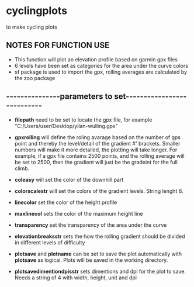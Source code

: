 # cyclingplots
to make cycling plots 


## NOTES FOR FUNCTION USE
 
- This function will plot an elevation profile based on garmin gpx files
- 6 levels have been set as categories for the area under the curve colors
- sf package is used to import the gpx, rolling averages are calculated by the zoo package
 
## ---------------parameters to set---------------------------
- **filepath** need to be set to locate the gpx file, for example "C:/Users/user/Desktop/yilan-wulling.gpx"

- **gpxrolling** will define the roling avarage based on the number of gps point and thereby the level/detail of the gradient #' brackets. Smaller numbers will  make it more detailed, the plotting will take longer. For example, if a gpx file contains 2500 points, and the rolling average will be set to 2500, then the gradient will just be the gradeint for the full climb.

- **coleasy** will set the color of the downhill part
- **colorscalestr** will set the colors of the gradient levels. String lenght 6.
- **linecolor** set the color of the height profile
- **maxlinecol** sets the color of the maximum height line 
- **transparency** set the transparency of the area under the curve
- **elevationbreaksstr** sets the how the rolling gradient should be divided in different levels of difficulty
- **plotsave** and **plotname** can be set to save the plot automatically with **plotsave** as logical. Plots will be saved in the working directory.
- **plotsavedimentiondpisstr** sets dimentions and dpi for the plot to save. Needs a string of 4 with width, height, unit and dpi
